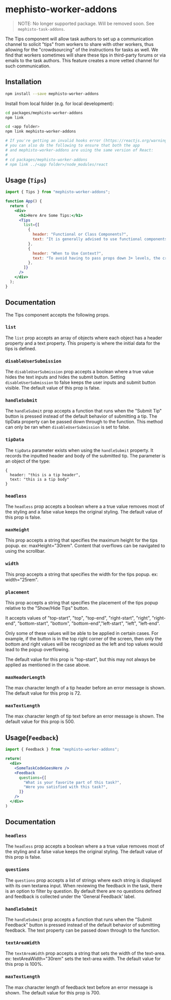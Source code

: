 <!---
  Copyright (c) Meta Platforms and its affiliates.
  This source code is licensed under the MIT license found in the
  LICENSE file in the root directory of this source tree.
-->

# mephisto-worker-addons

> NOTE: No longer supported package. Will be removed soon. See `mephisto-task-addons`.

The Tips component will allow task authors to set up a communication channel to solicit "tips" from workers to share with other workers, thus allowing for the "crowdsourcing" of the instructions for tasks as well. We find that workers sometimes will share these tips in third-party forums or via emails to the task authors. This feature creates a more vetted channel for such communication.

## Installation

```bash
npm install --save mephisto-worker-addons
```

Install from local folder (e.g. for local development):

```bash
cd packages/mephisto-worker-addons
npm link

cd <app folder>
npm link mephisto-worker-addons

# If you're getting an invalid hooks error (https://reactjs.org/warnings/invalid-hook-call-warning.html),
# you can also do the following to ensure that both the app
# and mephisto-worker-addons are using the same version of React:
# 
# cd packages/mephisto-worker-addons
# npm link ../<app folder>/node_modules/react
```

## Usage (`Tips`)


```jsx
import { Tips } from "mephisto-worker-addons";

function App() {
  return (
    <div>
      <h1>Here Are Some Tips:</h1>
      <Tips
        list={[
          {
            header: "Functional or Class Components?",
            text: "It is generally advised to use functional components as they are thought to be the future of React.",
          },
          {
            header: "When to Use Context?",
            text: "To avoid having to pass props down 3+ levels, the createContext() and useContext() methods can be used.  ",
          },
        ]}
      />
    </div>
  );
}
```

## Documentation
The Tips component accepts the following props.
### `list`
The `list` prop accepts an array of objects where each object has a header property and a text property. This property is where the initial data for the tips is defined.
### `disableUserSubmission`
The `disableUserSubmission` prop accepts a boolean where a true value hides the text inputs and hides the submit button. Setting `disableUserSubmission` to false keeps the user inputs and submit button visible. 
The default value of this prop is false.
### `handleSubmit`
The `handleSubmit` prop accepts a function that runs when the "Submit Tip" button is pressed instead of the default behavior of submitting a tip. The tipData property can be passed down through to the function. This method can only be ran when `disableUserSubmission` is set to false.
### `tipData`
The `tipData` parameter exists when using the `handleSubmit` property. It records the inputted header and body of the submitted tip. The parameter is an object of the type:
```
{
  header: "this is a tip header",
  text: "this is a tip body"
}
```
### `headless`
The `headless` prop accepts a boolean where a a true value removes most of the styling and a false value keeps the original styling. The default value of this prop is false.
### `maxHeight`
This prop accepts a string that specifies the maximum height for the tips popup. ex: maxHeight="30rem". Content that overflows can be navigated to using the scrollbar.
### `width`
This prop accepts a string that specifies the width for the tips popup. ex: width="25rem".
### `placement`
This prop accepts a string that specifies the placement of the tips popup relative to the "Show/Hide Tips" button. 

It accepts values of "top-start", "top", "top-end", "right-start", "right", "right-end", "bottom-start", "bottom", "bottom-end","left-start", "left", "left-end". 

Only some of these values will be able to be applied in certain cases. For example, if the button is in the top right corner of the screen, then only the bottom and right values will be recognized as the left and top values would lead to the popup overflowing. 

The default value for this prop is "top-start", but this may not always be applied as mentioned in the case above.
### `maxHeaderLength`
The max character length of a tip header before an error message is shown. The default value for this prop is 72.
### `maxTextLength`
The max character length of tip text before an error message is shown. The default value for this prop is 500.


## Usage(`Feedback`)
```jsx
import { Feedback } from "mephisto-worker-addons";

return(
  <div>
    <SomeTaskCodeGoesHere />
    <Feedback  
      questions={[
        "What is your favorite part of this task?",
        "Were you satisfied with this task?",
      ]}
    />
  </div>
)
```

## Documentation
### `headless`
The `headless` prop accepts a boolean where a a true value removes most of the styling and a false value keeps the original styling. The default value of this prop is false.
### `questions`
The `questions` prop accepts a list of strings where each string is displayed with its own textarea input. When reviewing the feedback in the task, there is an option to filter by question. By default there are no questions defined and feedback is collected under the 'General Feedback' label.
### `handleSubmit`
The `handleSubmit` prop accepts a function that runs when the "Submit Feedback" button is pressed instead of the default behavior of submitting feedback. The text property can be passed down through to the function.
### `textAreaWidth`
The `textAreaWidth` prop accepts a string that sets the width of the text-area. ex: textAreaWidth="30rem" sets the text-area width. The default value for this prop is 100%.
### `maxTextLength`
The max character length of feedback text before an error message is shown. The default value for this prop is 700.
